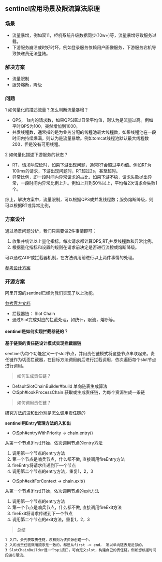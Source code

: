 ## sentinel应用场景及限流算法原理

### 场景

* 流量暴增，例如双11，柜机系统升级数据同步(10w+)等，流量暴增导致服务过载。
* 下游服务崩溃或时好时坏，例如登录服务依赖用户画像服务，下游服务宕机导致快递员无法登陆。

### 解决方案

* 流量限制
* 服务熔断，降级

### 问题

1 如何量化的描述流量？怎么判断流量暴增？

* QPS， 1s内的请求数，如果QPS超过日常平均值，则认为是流量过高。例如平时QPS为100，突然增加到1000。
* 并发线程数，通常指的是为业务分配的线程池最大线程数，如果线程池在一段时间内持续爆满，则认为是流量暴增。例如tomcat线程池默认最大线程数200，但是没有可用线程。

2 如何量化描述下游服务的状态？

* RT，请求响应延时，如果下游出现问题，通常RT会超过平均值。例如RT为100ms的请求，下游出现问题时，RT超过2s，甚至超时。
* 异常比例，即一段时间内异常请求的占比，如果下游不稳，请求失败抛出异常，一段时间内异常比例上升。例如上升到50%以上，平均每2次请求会失败1个。

综上，解决方案中，流量限制，可以根据QPS或并发线程数；服务熔断降级，则可以根据RT或异常比例，

### 方案设计

通过场景问题分析，我们只需要做2件事情即可：

1. 收集并统计以上量化指标，每次请求都计算QPS,RT,并发线程数和异常比例。
2. 根据量化指标和设置的规则在请求前决定是否进行流控或熔断降级。

可以通过AOP或拦截器机制，在方法调用前进行以上两件事情的处理。

[参考设计方案](https://www.processon.com/diagraming/5d5e50bae4b04e664f2e316d)

### 开源方案

阿里开源的sentinel已经为我们实现了以上功能。

[参考官方文档](https://github.com/alibaba/Sentinel/wiki/Sentinel%E5%B7%A5%E4%BD%9C%E4%B8%BB%E6%B5%81%E7%A8%8B)

* 拦截器链： Slot Chain
* 通过Slot完成对应的拦截处理，如统计，限流，熔断等。

#### sentinel是如何实现拦截器链的？

**基于链表的责任链设计模式实现拦截器链**

sentinel为每个功能定义一个slot节点，并用责任链模式将这些节点串联起来。责任链作为切面拦截器，在目标方法调用前后进行拦截调用，依次遍历每个slot节点进行调用。


> 如何生成责任链？

* DefaultSlotChainBuilder#build 单向链表生成算法
* CtSph#lookProcessChain 获取或生成责任链，为每个资源生成一条链

> 如何调用责任链？

研究方法的进和出分别是怎么调用责任链的

**sentinel用Entry管理方法的入和出**

* CtSph#entryWithPriority -> chain.entry()

从第一个节点(first)开始，依次调用节点的entry方法

1. 调用第一个节点的entry方法
2. 第一个节点是哨兵节点，什么都不做, 直接调用fireEntry方法
3. fireEntry将请求传递到下一个节点
4. 调用第二个节点的entry方法，重复1，2，3

* CtSph#exitForContext -> chain.exit()

从第一个节点(first)开始，依次调用节点的exit方法

1. 调用第一个节点的entry方法
2. 第一个节点是哨兵节点，什么都不做, 直接调用fireExit方法
3. fireExit将请求传递到下一个节点
4. 调用第二个节点的exit方法，重复1，2，3

> 总结

```
1 入口，会先获取责任链，没有则为该资源创建一个。
2 入和出责任链调用顺序是一致的，都是从first -> end， 所以单向链表是足够的。
3 SlotChainBuilder是一个spi接口，可自定义slot，构建自己的责任链，例如想根据时间段进行限流。
```







